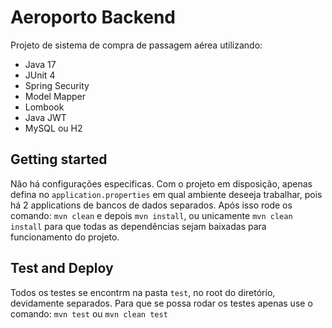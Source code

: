 # Aeroporto Backend

Projeto de sistema de compra de passagem aérea utilizando:

- Java 17
- JUnit 4
- Spring Security
- Model Mapper
- Lombook
- Java JWT
- MySQL ou H2

## Getting started

Não há configurações especificas. Com o projeto em disposição, apenas defina no `application.properties` em qual ambiente deseeja trabalhar, pois há 2 applications de bancos de dados separados. Após isso rode os comando: `mvn clean` e depois `mvn install`, ou unicamente `mvn clean install` para que todas as dependências sejam baixadas para funcionamento do projeto.

## Test and Deploy

Todos os testes se encontrm na pasta ```test```, no root do diretório, devidamente separados. Para que se possa rodar os testes apenas use o comando: `mvn test` ou `mvn clean test`